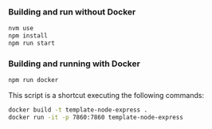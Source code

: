 ### Building and run without Docker

```bash
nvm use
npm install
npm run start
```

### Building and running with Docker

```bash
npm run docker
```

This script is a shortcut executing the following commands:

```bash
docker build -t template-node-express .
docker run -it -p 7860:7860 template-node-express
```

